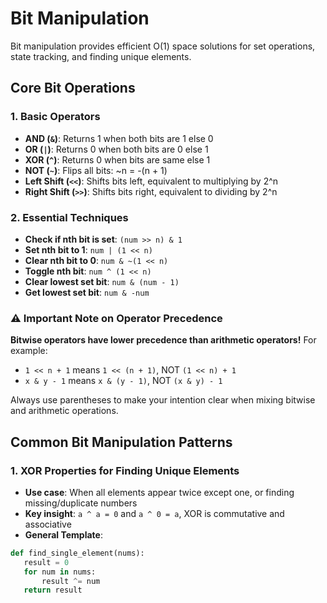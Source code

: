 # Bit Manipulation

Bit manipulation provides efficient O(1) space solutions for set operations, state tracking, and finding unique elements.

## Core Bit Operations

### 1. Basic Operators
- **AND (`&`)**: Returns 1 when both bits are 1 else 0
- **OR (`|`)**: Returns 0 when both bits are 0 else 1
- **XOR (`^`)**: Returns 0 when bits are same else 1
- **NOT (`~`)**: Flips all bits: ~n = -(n + 1)
- **Left Shift (`<<`)**: Shifts bits left, equivalent to multiplying by 2^n
- **Right Shift (`>>`)**: Shifts bits right, equivalent to dividing by 2^n

### 2. Essential Techniques
- **Check if nth bit is set**: `(num >> n) & 1`
- **Set nth bit to 1**: `num | (1 << n)`
- **Clear nth bit to 0**: `num & ~(1 << n)`
- **Toggle nth bit**: `num ^ (1 << n)`
- **Clear lowest set bit**: `num & (num - 1)`
- **Get lowest set bit**: `num & -num`

### ⚠️ Important Note on Operator Precedence
**Bitwise operators have lower precedence than arithmetic operators!** For example:
- `1 << n + 1` means `1 << (n + 1)`, NOT `(1 << n) + 1`
- `x & y - 1` means `x & (y - 1)`, NOT `(x & y) - 1`

Always use parentheses to make your intention clear when mixing bitwise and arithmetic operations.

## Common Bit Manipulation Patterns

### 1. XOR Properties for Finding Unique Elements
- **Use case**: When all elements appear twice except one, or finding missing/duplicate numbers
- **Key insight**: `a ^ a = 0` and `a ^ 0 = a`, XOR is commutative and associative
- **General Template**:
```python
def find_single_element(nums):
   result = 0
   for num in nums:
       result ^= num
   return result
